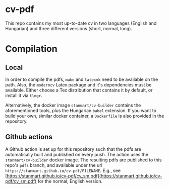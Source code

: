 # cv-pdf
This repo contains my most up-to-date cv in two languages (English and Hungarian) and three different versions (short, normal, long).

# Compilation

## Local
In order to compile the pdfs, `make` and `latexmk` need to be available on the path. Also, the `moderncv` Latex package and it's dependencies must be available. Either choose a Tex distribution that contains it by default, or install it via `tlmgr`.

Alternatively, the docker image `stanmart/cv-builder` contains the aforementioned tools, plus the Hungarian `babel` extension. If you want to build your own, similar docker container, a `Dockerfile` is also provided in the repository.

## Github actions
A Github action is set up for this repository such that the pdfs are automatically built and published on every push. The action uses the `stanmart/cv-builder` docker image. The resulting pdfs are published to this repo's `pdfs` branch, and available under the url `https://stanmart.github.io/cv-pdf/FILENAME`. E.g., see [https://stanmart.github.io/cv-pdf/cv_sm.pdf](https://stanmart.github.io/cv-pdf/cv_sm.pdf) for the normal, English version.
